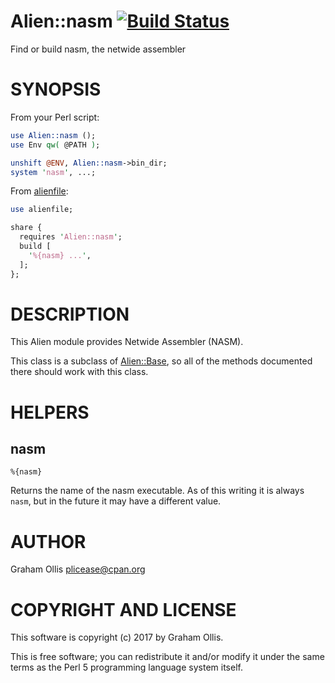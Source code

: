 # Alien::nasm [![Build Status](https://secure.travis-ci.org/plicease/Alien-nasm.png)](http://travis-ci.org/plicease/Alien-nasm)

Find or build nasm, the netwide assembler

# SYNOPSIS

From your Perl script:

```perl
use Alien::nasm ();
use Env qw( @PATH );

unshift @ENV, Alien::nasm->bin_dir;
system 'nasm', ...;
```

From [alienfile](https://metacpan.org/pod/alienfile):

```perl
use alienfile;

share {
  requires 'Alien::nasm';
  build [
    '%{nasm} ...',
  ];
};
```

# DESCRIPTION

This Alien module provides Netwide Assembler (NASM).

This class is a subclass of [Alien::Base](https://metacpan.org/pod/Alien::Base), so all of the methods documented there
should work with this class.

# HELPERS

## nasm

```
%{nasm}
```

Returns the name of the nasm executable.  As of this writing it is always
`nasm`, but in the future it may have a different value.

# AUTHOR

Graham Ollis <plicease@cpan.org>

# COPYRIGHT AND LICENSE

This software is copyright (c) 2017 by Graham Ollis.

This is free software; you can redistribute it and/or modify it under
the same terms as the Perl 5 programming language system itself.
